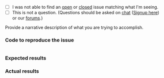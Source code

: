  - [ ] I was not able to find an [open](https://github.com/zendframework/zend-container-config-test/issues?q=is%3Aopen) or [closed](https://github.com/zendframework/zend-container-config-test/issues?q=is%3Aclosed) issue matching what I'm seeing.
 - [ ] This is not a question. (Questions should be asked on [chat](https://zendframework.slack.com/) ([Signup here](https://zendframework-slack.herokuapp.com/)) or our [forums](https://discourse.zendframework.com/).)

Provide a narrative description of what you are trying to accomplish.

### Code to reproduce the issue

<!-- Please provide the minimum code necessary to recreate the issue -->

```php
```

### Expected results

<!-- What do you think should have happened? -->

### Actual results

<!-- What did you actually observe? -->
